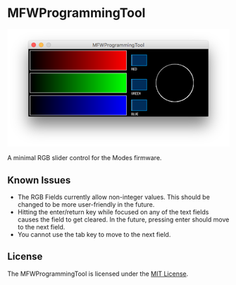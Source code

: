 # MFWProgrammingTool
![MFWProgrammingTool Screenshot](preview.png) 

A minimal RGB slider control for the Modes firmware.


## Known Issues
- The RGB Fields currently allow non-integer values. This should be changed to be more user-friendly in the future.
- Hitting the enter/return key while focused on any of the text fields causes the field to get cleared. In the future, pressing enter should move to the next field.
- You cannot use the tab key to move to the next field.


## License
The MFWProgrammingTool is licensed under the [MIT License](README.md).